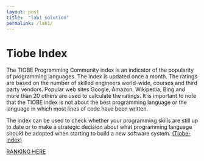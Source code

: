 ```yaml
---
layout: post
title:  "lab1 solution"
permalink: /lab1/
---
```

# Tiobe Index

The TIOBE Programming Community index is an indicator of the popularity of programming languages. The index is updated once a month. The ratings are based on the number of skilled engineers world-wide, courses and third party vendors. Popular web sites Google, Amazon, Wikipedia, Bing and more than 20 others are used to calculate the ratings. It is important to note that the TIOBE index is not about the best programming language or the language in which most lines of code have been written.

The index can be used to check whether your programming skills are still up to date or to make a strategic decision about what programming language should be adopted when starting to build a new software system. [(Tiobe-index)](https://www.tiobe.com/tiobe-index/)

[RANKING HERE](../lab1/tiobe-list/)

